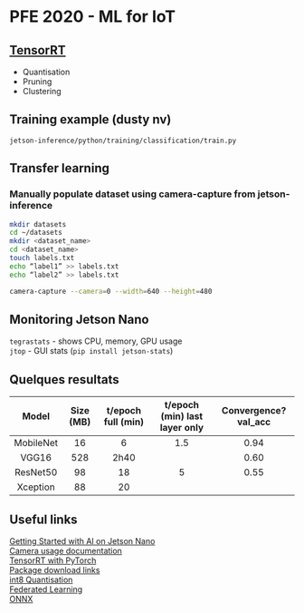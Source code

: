 # PFE 2020 - ML for IoT

## [TensorRT](https://docs.nvidia.com/deeplearning/frameworks/tf-trt-user-guide/index.html#usingtftrt)
* Quantisation
* Pruning
* Clustering

## Training example (dusty nv)
`jetson-inference/python/training/classification/train.py`

## Transfer learning
### Manually populate dataset using camera-capture from jetson-inference
```bash
mkdir datasets
cd ~/datasets
mkdir <dataset_name>
cd <dataset_name>
touch labels.txt
echo “label1” >> labels.txt
echo “label2” >> labels.txt

camera-capture --camera=0 --width=640 --height=480
```

## Monitoring Jetson Nano
`tegrastats` - shows CPU, memory, GPU usage\
`jtop` - GUI stats (`pip install jetson-stats`)

## Quelques resultats

|   Model   | Size (MB) | t/epoch full (min) | t/epoch (min) last layer only | Convergence? val_acc |
|:---------:|:---------:|:------------------:|:-----------------------------:|:--------------------:|
| MobileNet |     16    |          6         |              1.5              |         0.94         |
|   VGG16   |    528    |        2h40        |                               |         0.60         |
|  ResNet50 |     98    |         18         |               5               |         0.55         |
|  Xception |     88    |         20         |                               |                      |

## Useful links
[Getting Started with AI on Jetson Nano](https://courses.nvidia.com/courses/course-v1:DLI+S-RX-02+V2/about) \
[Camera usage documentation](https://developer.download.nvidia.com/embedded/L4T/r24_Release_v2.0/Docs/L4T_Tegra_X1_Multimedia_User_Guide_Release_24.2.pdf?ORzXaY-aQWa-QsQCPbqN8XcwbHMxXI_oyRtg_2hkGETt-YUUTyD_YFx5YJpeOhkRp5oHxhHc88Q4GmstgGw3na8H_xqlm1CCvTIr6zLKpQyxQXL0yN26KTMH8xOMx6pdeCjUSo5Vja2okulw2mSJPtduOxs-tWHqxUxtM32Lf1do5HPmKzqHhTsRdmmnUSkm9ynPSv4)\
[TensorRT with PyTorch](https://www.learnopencv.com/how-to-convert-a-model-from-pytorch-to-tensorrt-and-speed-up-inference/)\
[Package download links](https://elinux.org/Jetson_Zoo)\
[int8 Quantisation](https://www.mathworks.com/company/newsletters/articles/what-is-int8-quantization-and-why-is-it-popular-for-deep-neural-networks.html)\
[Federated Learning](https://medium.com/@ODSC/what-is-federated-learning-99c7fc9bc4f5)\
[ONNX](https://blog.paperspace.com/what-every-ml-ai-developer-should-know-about-onnx/)
